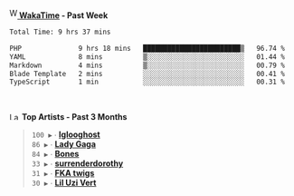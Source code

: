 <img src="https://github.com/dxnter/dxnter/assets/17434202/67b21fa4-d36d-46f9-9dec-f23d976b00ef" alt="WakaTime Logo" width="14" height="18"/><a href="https://wakatime.com/@dxnter" target="_blank"><strong> WakaTime</strong></a><strong> - Past Week</strong>

<!--START_SECTION:waka-->

```txt
Total Time: 9 hrs 37 mins

PHP              9 hrs 18 mins   ████████████████████████▒   96.74 %
YAML             8 mins          ▒░░░░░░░░░░░░░░░░░░░░░░░░   01.44 %
Markdown         4 mins          ▒░░░░░░░░░░░░░░░░░░░░░░░░   00.79 %
Blade Template   2 mins          ░░░░░░░░░░░░░░░░░░░░░░░░░   00.41 %
TypeScript       1 min           ░░░░░░░░░░░░░░░░░░░░░░░░░   00.31 %
```

<!--END_SECTION:waka-->

<br/>

<!--START_LASTFM_ARTISTS:{"period": "3month", "rows": 6}-->
<a href="https://last.fm" target="_blank"><img src="https://user-images.githubusercontent.com/17434202/215290617-e793598d-d7c9-428f-9975-156db1ba89cc.svg" alt="Last.fm Logo" width="18" height="13"/></a> **Top Artists - Past 3 Months**

> `100 ▶️` ∙ **[Iglooghost](https://www.last.fm/music/Iglooghost)**<br/>
> `86 ▶️` ∙ **[Lady Gaga](https://www.last.fm/music/Lady+Gaga)**<br/>
> `84 ▶️` ∙ **[Bones](https://www.last.fm/music/Bones)**<br/>
> `33 ▶️` ∙ **[surrenderdorothy](https://www.last.fm/music/surrenderdorothy)**<br/>
> `31 ▶️` ∙ **[FKA twigs](https://www.last.fm/music/FKA+twigs)**<br/>
> `30 ▶️` ∙ **[Lil Uzi Vert](https://www.last.fm/music/Lil+Uzi+Vert)**<br/>
<!--END_LASTFM_ARTISTS-->
